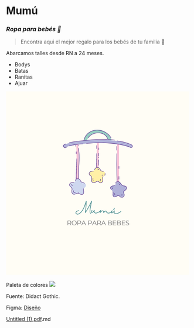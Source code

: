 # **Mumú**
### *Ropa para bebés 👶*

>Encontra aqui el mejor regalo para los bebés de tu familia 💟

Abarcamos talles desde RN a 24 meses.

+ Bodys
+ Batas
+ Ranitas
+ Ajuar
  
![](https://github.com/PpauTor/SofiTorres/blob/main/Mumú.png)



Paleta de colores
![](https://github.com/PpauTor/Torres-Mumu/blob/main/Paleta%20color.png2.png?raw=true)

Fuente: 
Didact Gothic.

Figma:
[Diseño](https://www.figma.com/file/jZj79nXJJ0Sg5aGwtIeBiq/Untitled?type=design&node-id=0-1&mode=design&t=uGnG97BICmTbDxp1-0)

[Untitled (1).pdf](https://github.com/PpauTor/Torres-Mumu/files/12734042/Untitled.1.pdf).md



